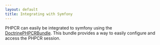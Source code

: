 ```yaml
---
layout: default
title: Integrating with Symfony
---
```

PHPCR can easily be integrated to symfony using the [DoctrinePHPCRBundle](http://github.com/doctrine/DoctrinePHPCRBundle).
This bundle provides a way to easily configure and access the PHPCR session.

